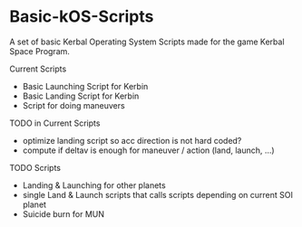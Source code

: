 # Basic-kOS-Scripts

A set of basic Kerbal Operating System Scripts made for the game Kerbal Space Program.

Current Scripts

 - Basic Launching Script for Kerbin
 - Basic Landing Script for Kerbin
 - Script for doing maneuvers

TODO in Current Scripts

 - optimize landing script so acc direction is not hard coded?
 - compute if deltav is enough for maneuver / action (land, launch, ...)

TODO Scripts

 - Landing & Launching for other planets
 - single Land & Launch scripts that calls scripts depending on current SOI planet 
 - Suicide burn for MUN
